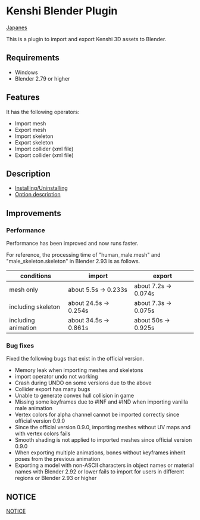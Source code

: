 # Kenshi Blender Plugin

[Japanes](docs/README-ja.md)

This is a plugin to import and export Kenshi 3D assets to Blender.


## Requirements

- Windows
- Blender 2.79 or higher


## Features
It has the following operators:

- Import mesh
- Export mesh
- Import skeleton
- Export skeleton
- Import collider (xml file)
- Export collider (xml file)


## Description

- [Installing/Uninstalling](docs/Installation.md)
- [Option description](docs/Option_description.md)


## Improvements

### Performance

Performance has been improved and now runs faster.

For reference, the processing time of "human_male.mesh" and "male_skeleton.skeleton" in Blender 2.93 is as follows.

| conditions | import | export |
| --- | --------- | ----------- |
| mesh only | about 5.5s → 0.233s | about 7.2s → 0.074s |
| including skeleton | about 24.5s → 0.254s | about 7.3s → 0.075s |
| including animation| about 34.5s → 0.861s | about 50s → 0.925s |


### Bug fixes

Fixed the following bugs that exist in the official version.
- Memory leak when importing meshes and skeletons
- import operator undo not working
- Crash during UNDO on some versions due to the above
- Collider export has many bugs
- Unable to generate convex hull collision in game
- Missing some keyframes due to #INF and #IND when importing vanilla male animation
- Vertex colors for alpha channel cannot be imported correctly since official version 0.9.0
- Since the official version 0.9.0, importing meshes without UV maps and with vertex colors fails
- Smooth shading is not applied to imported meshes since official version 0.9.0
- When exporting multiple animations, bones without keyframes inherit poses from the previous animation
- Exporting a model with non-ASCII characters in object names or material names with Blender 2.92 or lower fails to import for users in different regions or Blender 2.93 or higher


## NOTICE

[NOTICE](NOTICE.md)
